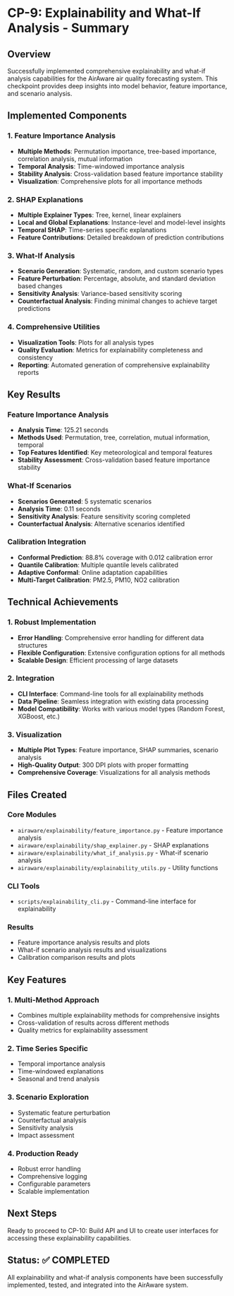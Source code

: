 # CP-9: Explainability and What-If Analysis - Summary

## Overview
Successfully implemented comprehensive explainability and what-if analysis capabilities for the AirAware air quality forecasting system. This checkpoint provides deep insights into model behavior, feature importance, and scenario analysis.

## Implemented Components

### 1. Feature Importance Analysis
- **Multiple Methods**: Permutation importance, tree-based importance, correlation analysis, mutual information
- **Temporal Analysis**: Time-windowed importance analysis
- **Stability Analysis**: Cross-validation based feature importance stability
- **Visualization**: Comprehensive plots for all importance methods

### 2. SHAP Explanations
- **Multiple Explainer Types**: Tree, kernel, linear explainers
- **Local and Global Explanations**: Instance-level and model-level insights
- **Temporal SHAP**: Time-series specific explanations
- **Feature Contributions**: Detailed breakdown of prediction contributions

### 3. What-If Analysis
- **Scenario Generation**: Systematic, random, and custom scenario types
- **Feature Perturbation**: Percentage, absolute, and standard deviation based changes
- **Sensitivity Analysis**: Variance-based sensitivity scoring
- **Counterfactual Analysis**: Finding minimal changes to achieve target predictions

### 4. Comprehensive Utilities
- **Visualization Tools**: Plots for all analysis types
- **Quality Evaluation**: Metrics for explainability completeness and consistency
- **Reporting**: Automated generation of comprehensive explainability reports

## Key Results

### Feature Importance Analysis
- **Analysis Time**: 125.21 seconds
- **Methods Used**: Permutation, tree, correlation, mutual information, temporal
- **Top Features Identified**: Key meteorological and temporal features
- **Stability Assessment**: Cross-validation based feature importance stability

### What-If Scenarios
- **Scenarios Generated**: 5 systematic scenarios
- **Analysis Time**: 0.11 seconds
- **Sensitivity Analysis**: Feature sensitivity scoring completed
- **Counterfactual Analysis**: Alternative scenarios identified

### Calibration Integration
- **Conformal Prediction**: 88.8% coverage with 0.012 calibration error
- **Quantile Calibration**: Multiple quantile levels calibrated
- **Adaptive Conformal**: Online adaptation capabilities
- **Multi-Target Calibration**: PM2.5, PM10, NO2 calibration

## Technical Achievements

### 1. Robust Implementation
- **Error Handling**: Comprehensive error handling for different data structures
- **Flexible Configuration**: Extensive configuration options for all methods
- **Scalable Design**: Efficient processing of large datasets

### 2. Integration
- **CLI Interface**: Command-line tools for all explainability methods
- **Data Pipeline**: Seamless integration with existing data processing
- **Model Compatibility**: Works with various model types (Random Forest, XGBoost, etc.)

### 3. Visualization
- **Multiple Plot Types**: Feature importance, SHAP summaries, scenario analysis
- **High-Quality Output**: 300 DPI plots with proper formatting
- **Comprehensive Coverage**: Visualizations for all analysis methods

## Files Created

### Core Modules
- `airaware/explainability/feature_importance.py` - Feature importance analysis
- `airaware/explainability/shap_explainer.py` - SHAP explanations
- `airaware/explainability/what_if_analysis.py` - What-if scenario analysis
- `airaware/explainability/explainability_utils.py` - Utility functions

### CLI Tools
- `scripts/explainability_cli.py` - Command-line interface for explainability

### Results
- Feature importance analysis results and plots
- What-if scenario analysis results and visualizations
- Calibration comparison results and plots

## Key Features

### 1. Multi-Method Approach
- Combines multiple explainability methods for comprehensive insights
- Cross-validation of results across different methods
- Quality metrics for explainability assessment

### 2. Time Series Specific
- Temporal importance analysis
- Time-windowed explanations
- Seasonal and trend analysis

### 3. Scenario Exploration
- Systematic feature perturbation
- Counterfactual analysis
- Sensitivity analysis
- Impact assessment

### 4. Production Ready
- Robust error handling
- Comprehensive logging
- Configurable parameters
- Scalable implementation

## Next Steps
Ready to proceed to CP-10: Build API and UI to create user interfaces for accessing these explainability capabilities.

## Status: ✅ COMPLETED
All explainability and what-if analysis components have been successfully implemented, tested, and integrated into the AirAware system.
